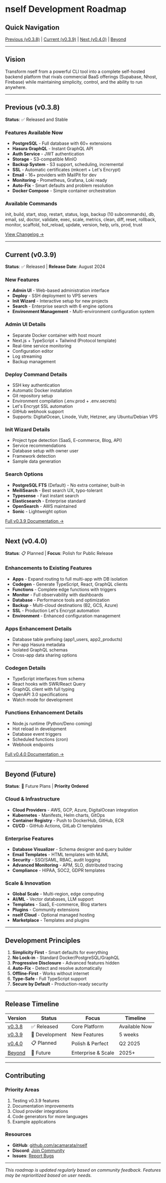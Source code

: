 # nself Development Roadmap

## Quick Navigation
[Previous (v0.3.8)](#previous-v038) | [Current (v0.3.9)](#current-v039) | [Next (v0.4.0)](#next-v040) | [Beyond](#beyond-future)

---

## Vision
Transform nself from a powerful CLI tool into a complete self-hosted backend platform that rivals commercial BaaS offerings (Supabase, Nhost, Firebase) while maintaining simplicity, control, and the ability to run anywhere.

---

## Previous (v0.3.8)
**Status**: ✅ Released and Stable

### Features Available Now
- **PostgreSQL** - Full database with 60+ extensions
- **Hasura GraphQL** - Instant GraphQL API
- **Auth Service** - JWT authentication
- **Storage** - S3-compatible MinIO
- **Backup System** - S3 support, scheduling, incremental
- **SSL** - Automatic certificates (mkcert + Let's Encrypt)
- **Email** - 16+ providers with MailPit for dev
- **Monitoring** - Prometheus, Grafana, Loki ready
- **Auto-Fix** - Smart defaults and problem resolution
- **Docker Compose** - Simple container orchestration

### Available Commands
init, build, start, stop, restart, status, logs, backup (10 subcommands), db, email, ssl, doctor, validate, exec, scale, metrics, clean, diff, reset, rollback, monitor, scaffold, hot_reload, update, version, help, urls, prod, trust

[View Changelog →](./CHANGELOG.md)

---

## Current (v0.3.9)
**Status**: ✅ Released | **Release Date**: August 2024

### New Features
- **Admin UI** - Web-based administration interface
- **Deploy** - SSH deployment to VPS servers  
- **Init Wizard** - Interactive setup for new projects
- **Search** - Enterprise search with 6 engine options
- **Environment Management** - Multi-environment configuration system

### Admin UI Details
- Separate Docker container with host mount
- Next.js + TypeScript + Tailwind (Protocol template)
- Real-time service monitoring
- Configuration editor
- Log streaming
- Backup management

### Deploy Command Details
- SSH key authentication
- Automatic Docker installation
- Git repository setup
- Environment compilation (.env.prod + .env.secrets)
- Let's Encrypt SSL automation
- GitHub webhook support
- Supports: DigitalOcean, Linode, Vultr, Hetzner, any Ubuntu/Debian VPS

### Init Wizard Details
- Project type detection (SaaS, E-commerce, Blog, API)
- Service recommendations
- Database setup with owner user
- Framework detection
- Sample data generation

### Search Options
- **PostgreSQL FTS** (Default) - No extra container, built-in
- **MeiliSearch** - Best search UX, typo-tolerant
- **Typesense** - Fast instant search
- **Elasticsearch** - Enterprise standard
- **OpenSearch** - AWS maintained
- **Sonic** - Lightweight option

[Full v0.3.9 Documentation →](./v0.3.9.md)

---

## Next (v0.4.0)
**Status**: 📋 Planned | **Focus**: Polish for Public Release

### Enhancements to Existing Features
- **Apps** - Expand routing to full multi-app with DB isolation
- **Codegen** - Generate TypeScript, React, GraphQL clients
- **Functions** - Complete edge functions with triggers
- **Monitor** - Full observability with dashboards
- **Database** - Performance tools and optimization
- **Backup** - Multi-cloud destinations (B2, GCS, Azure)
- **SSL** - Production Let's Encrypt automation
- **Environment** - Enhanced configuration management

### Apps Enhancement Details
- Database table prefixing (app1_users, app2_products)
- Per-app Hasura metadata
- Isolated GraphQL schemas
- Cross-app data sharing options

### Codegen Details
- TypeScript interfaces from schema
- React hooks with SWR/React Query
- GraphQL client with full typing
- OpenAPI 3.0 specifications
- Watch mode for development

### Functions Enhancement Details
- Node.js runtime (Python/Deno coming)
- Hot reload in development
- Database event triggers
- Scheduled functions (cron)
- Webhook endpoints

[Full v0.4.0 Documentation →](./v0.4.0.md)

---

## Beyond (Future)
**Status**: 🔮 Future Plans | **Priority Ordered**

### Cloud & Infrastructure
- **Cloud Providers** - AWS, GCP, Azure, DigitalOcean integration
- **Kubernetes** - Manifests, Helm charts, GitOps
- **Container Registry** - Push to DockerHub, GitHub, ECR
- **CI/CD** - GitHub Actions, GitLab CI templates

### Enterprise Features
- **Database Visualizer** - Schema designer and query builder
- **Email Templates** - HTML templates with MJML
- **Security** - SSO/SAML, RBAC, audit logging
- **Advanced Monitoring** - APM, SLO, distributed tracing
- **Compliance** - HIPAA, SOC2, GDPR templates

### Scale & Innovation
- **Global Scale** - Multi-region, edge computing
- **AI/ML** - Vector databases, LLM support
- **Templates** - SaaS, E-commerce, Blog starters
- **Plugins** - Community extensions
- **nself Cloud** - Optional managed hosting
- **Marketplace** - Templates and plugins

---

## Development Principles

1. **Simplicity First** - Smart defaults for everything
2. **No Lock-in** - Standard Docker/PostgreSQL/GraphQL
3. **Progressive Disclosure** - Advanced features hidden
4. **Auto-Fix** - Detect and resolve automatically
5. **Offline-First** - Works without internet
6. **Type-Safe** - Full TypeScript support
7. **Secure by Default** - Production-ready security

---

## Release Timeline

| Version | Status | Focus | Timeline |
|---------|--------|-------|----------|
| [v0.3.8](#current-v038) | ✅ Released | Core Platform | Available Now |
| [v0.3.9](#developing-v039) | 🚧 Development | New Features | 5 weeks |
| [v0.4.0](#pending-v040) | 📋 Planned | Polish & Perfect | Q2 2025 |
| [Beyond](#beyond-future) | 🔮 Future | Enterprise & Scale | 2025+ |

---

## Contributing

### Priority Areas
1. Testing v0.3.9 features
2. Documentation improvements
3. Cloud provider integrations
4. Code generators for more languages
5. Example applications

### Resources
- **GitHub**: [github.com/acamarata/nself](https://github.com/acamarata/nself)
- **Discord**: [Join Community](https://discord.gg/nself)
- **Issues**: [Report Bugs](https://github.com/acamarata/nself/issues)

---

*This roadmap is updated regularly based on community feedback. Features may be reprioritized based on user needs.*